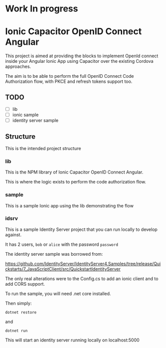 # Work In progress

# Ionic Capacitor OpenID Connect Angular

This project is aimed at providing the blocks to implement OpenId connect inside your Angular Ionic App using Capacitor over the existing Cordova approaches.

The aim is to be able to perform the full OpenID Connect Code Authorization flow, with PKCE and refresh tokens support too.

## TODO

- [ ] lib
- [ ] ionic sample
- [ ] identity server sample

## Structure

This is the intended project structure

### lib

This is the NPM library of Ionic Capacitor OpenID Connect Angular.

This is where the logic exists to perform the code authorization flow.

### sample

This is a sample Ionic app using the lib demonstrating the flow

### idsrv

This is a sample Identity Server project that you can run locally to develop against.

It has 2 users, `bob` or `alice` with the password `password`

The identity server sample was borrowed from:

https://github.com/IdentityServer/IdentityServer4.Samples/tree/release/Quickstarts/7_JavaScriptClient/src/QuickstartIdentityServer

The only real alterations were to the Config.cs to add an ionic client and to add CORS support.

To run the sample, you will need .net core installed.

Then simply:

`dotnet restore`

and

`dotnet run`

This will start an identity server running locally on localhost:5000